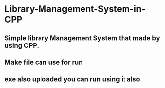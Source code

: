 # Library-Management-System-in-CPP
## Simple library Management System that made by using CPP.
## Make file can use for run
## exe also uploaded you can run using it also
